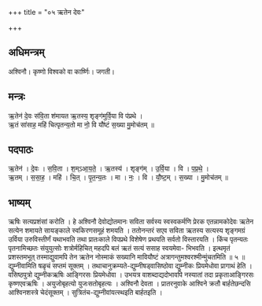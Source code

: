 +++
title = "०५ ऋतेन देवः"

+++
## अधिमन्त्रम्
अश्विनौ। कृष्णो विश्वको वा कार्ष्णिः। जगती।

## मन्त्रः
ऋ॒तेन॑ दे॒वः स॑वि॒ता श॑मायत ऋ॒तस्य॒ शृङ्ग॑मुर्वि॒या वि प॑प्रथे ।  
ऋ॒तं सा॑साह॒ महि॑ चित्पृतन्य॒तो मा नो॒ वि यौ॑ष्टं स॒ख्या मु॒मोच॑तम् ॥

## पदपाठः
ऋ॒तेन॑ । दे॒वः । स॒वि॒ता । श॒म्ऽआ॒य॒ते॒ । ऋ॒तस्य॑ । शृङ्ग॑म् । उ॒र्वि॒या । वि । प॒प्र॒थे॒ ।  
ऋ॒तम् । स॒सा॒ह॒ । महि॑ । चि॒त् । पृ॒त॒न्य॒तः । मा । नः॒ । वि । यौ॒ष्ट॒म् । स॒ख्या । मु॒मोच॑तम् ॥

## भाष्यम्
ऋषिः सत्यप्रशंसां करोति । हे अश्विनौ देवोद्योतमानः सविता सर्वस्य स्वस्वकर्मणि प्रेरक एतन्नामकोदेवः ऋतेन सत्येन शमायते सायङ्काले स्वकिरणसमूहं शमयति । ततोनन्तरं सएव सविता ऋतस्य सत्यस्य शृङ्गमग्रं उर्विया उरुविस्तीर्णं यथाभवति तथा प्रातःकाले विपप्रथे विशेषेण प्रथयति सर्वतो विस्तारयति । किंच पृतन्यतः पृतनामिच्छतः संयुयुत्सोः शत्रोर्महिचित् महदपि बलं ऋतं सत्यं ससाह स्वयमेवा- भिभवति । इत्थमृतं प्रशस्तमभूत् तस्माद्युवामपि तेन ऋतेन नोस्माकं सख्यानि मावियौष्टं अत्रागन्तुमश्वरश्मीन्मुंचतमिति ॥ ५ ॥द्युम्नीवामिति षळृचं सप्तमं सूक्तम् । तथाचानुक्रम्यते-द्युम्नीषड्वासिष्ठोवा द्युम्नीकः प्रियमेधोवा प्रागाथं हेति । वसिष्ठपुत्रो द्युम्नीकऋषिः आङ्गिरसः प्रियमेधोवा । उभयत्र वाशब्दाद्यदोभावपि नस्यातां तदा प्रकृताआङ्गिरसः कृष्णएवऋषिः । अयुजोबृहत्यो युजःसतोबृहत्यः । अश्विनौ देवता । प्रातरनुवाके आश्विने क्रतौ बार्हतेछन्दसि आश्विनशस्त्रे चेदंसूक्तम् । सुत्रितंच-द्युम्नीवांयत्स्थइति बार्हतइति ।